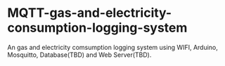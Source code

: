 # MQTT-gas-and-electricity-consumption-logging-system
An gas and electricity comsumption logging system using WIFI, Arduino, Mosquitto, Database(TBD) and Web Server(TBD).
